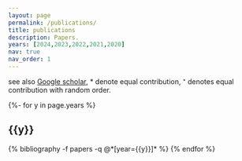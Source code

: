 ```yaml
---
layout: page
permalink: /publications/
title: publications
description: Papers.
years: [2024,2023,2022,2021,2020]
nav: true
nav_order: 1
---
```


see also [Google scholar](https://scholar.google.co.uk/citations?hl=en&user=CdpLhlgAAAAJ), * denote equal contribution, ⁺ denotes equal contribution with random order.


<!-- _pages/publications.md -->
<div class="publications">

{%- for y in page.years %}
  <h2 class="year">{{y}}</h2>
  {% bibliography -f papers -q @*[year={{y}}]* %}
{% endfor %}

</div>
